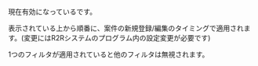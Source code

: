 ## <?php echo __('Filter Plugins'); ?>

現在有効になっている<?php echo __('Filter Plugins'); ?>です。

表示されている上から順番に、案件の新規登録/編集のタイミングで適用されます。(変更にはR2Rシステムのプログラム内の設定変更が必要です)

1つのフィルタが適用されていると他のフィルタは無視されます。



